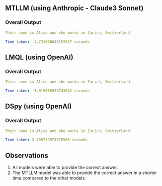 ## MTLLM (using Anthropic - Claude3 Sonnet)
### Overall Output
```yaml
Their name is Alice and she works in Zurich, Switzerland.
```
```yaml
Time taken:  1.731600046157837 seconds
```

## LMQL (using OpenAI)
### Overall Output
```yaml
Their name is Alice and she works in Zurich, Switzerland.
```

```yaml
Time taken:  3.019758939743042 seconds
```

## DSpy (using OpenAI)
### Overall Output
```yaml
Their name is Alice and she works in Zurich, Switzerland.
```

```yaml
Time taken: 2.705739974975586 seconds
```

## Observations
1. All models were able to provide the correct answer.
2. The MTLLM model was able to provide the correct answer in a shorter time compared to the other models.